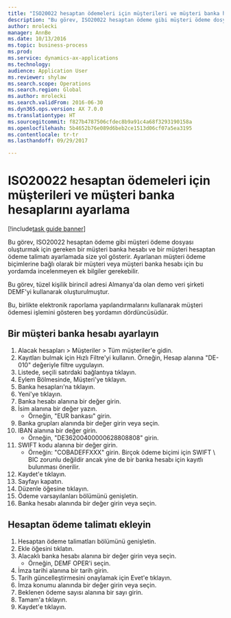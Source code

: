 ```yaml
--- 
title: "ISO20022 hesaptan ödemeleri için müşterileri ve müşteri banka hesaplarını ayarlama"
description: "Bu görev, ISO20022 hesaptan ödeme gibi müşteri ödeme dosyası oluşturmak için gereken bir müşteri banka hesabı ve bir müşteri hesaptan ödeme talimatı ayarlamada size yol gösterir."
author: mrolecki
manager: AnnBe
ms.date: 10/13/2016
ms.topic: business-process
ms.prod: 
ms.service: dynamics-ax-applications
ms.technology: 
audience: Application User
ms.reviewer: shylaw
ms.search.scope: Operations
ms.search.region: Global
ms.author: mrolecki
ms.search.validFrom: 2016-06-30
ms.dyn365.ops.version: AX 7.0.0
ms.translationtype: HT
ms.sourcegitcommit: f827b4787506cfdec8b9a91c4a68f3293190158a
ms.openlocfilehash: 5b4652b76e089d6beb2ce1513d06cf07a5ea3195
ms.contentlocale: tr-tr
ms.lasthandoff: 09/29/2017

---
```

# <a name="set-up-customers-and-customer-bank-accounts-for-iso20022-direct-debits"></a>ISO20022 hesaptan ödemeleri için müşterileri ve müşteri banka hesaplarını ayarlama

[!include[task guide banner](../../includes/task-guide-banner.md)]

Bu görev, ISO20022 hesaptan ödeme gibi müşteri ödeme dosyası oluşturmak için gereken bir müşteri banka hesabı ve bir müşteri hesaptan ödeme talimatı ayarlamada size yol gösterir. Ayarlanan müşteri ödeme biçimlerine bağlı olarak bir müşteri veya müşteri banka hesabı için bu yordamda incelenmeyen ek bilgiler gerekebilir. 

Bu görev, tüzel kişilik birincil adresi Almanya'da olan demo veri şirketi DEMF'yi kullanarak oluşturulmuştur.



Bu, birlikte elektronik raporlama yapılandırmalarını kullanarak müşteri ödemesi işlemini gösteren beş yordamın dördüncüsüdür.


## <a name="set-up-a-customer-bank-account"></a>Bir müşteri banka hesabı ayarlayın
1. Alacak hesapları > Müşteriler > Tüm müşteriler'e gidin.
2. Kayıtları bulmak için Hızlı Filtre'yi kullanın. Örneğin, Hesap alanına "DE-010" değeriyle filtre uygulayın.
3. Listede, seçili satırdaki bağlantıya tıklayın.
4. Eylem Bölmesinde, Müşteri'ye tıklayın.
5. Banka hesapları'na tıklayın.
6. Yeni'ye tıklayın.
7. Banka hesabı alanına bir değer girin.
8. İsim alanına bir değer yazın.
    * Örneğin, "EUR bankası" girin.  
9. Banka grupları alanında bir değer girin veya seçin.
10. IBAN alanına bir değer girin.
    * Örneğin, "DE36200400000628808808" girin.  
11. SWIFT kodu alanına bir değer girin.
    * Örneğin: "COBADEFFXXX" girin.  Birçok ödeme biçimi için SWIFT \ BIC zorunlu değildir ancak yine de bir banka hesabı için kayıtlı bulunması önerilir.  
12. Kaydet'e tıklayın.
13. Sayfayı kapatın.
14. Düzenle öğesine tıklayın.
15. Ödeme varsayılanları bölümünü genişletin.
16. Banka hesabı alanında bir değer girin veya seçin.

## <a name="add-a-direct-debit-mandate"></a>Hesaptan ödeme talimatı ekleyin
1. Hesaptan ödeme talimatları bölümünü genişletin.
2. Ekle öğesini tıklatın.
3. Alacaklı banka hesabı alanına bir değer girin veya seçin.
    * Örneğin, DEMF OPER'i seçin.  
4. İmza tarihi alanına bir tarih girin.
5. Tarih güncelleştirmesini onaylamak için Evet'e tıklayın.
6. İmza konumu alanında bir değer girin veya seçin.
7. Beklenen ödeme sayısı alanına bir sayı girin.
8. Tamam'a tıklayın.
9. Kaydet'e tıklayın.


